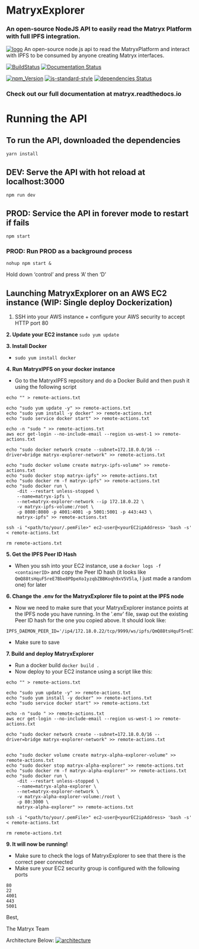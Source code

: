 
# MatryxExplorer
### An open-source NodeJS API to easily read the Matryx Platform with full IPFS integration.

[![logo](https://github.com/matryx/matryx-alpha-source/blob/master/assets/Matryx-Logo-Black-1600px.png)](http://matryx.ai)
An open-source node.js api to read the MatryxPlatform and interact with IPFS to be consumed by anyone creating Matryx interfaces.


[![BuildStatus](https://circleci.com/gh/matryx/MatryxExplorer/tree/master.svg?style=shield&circle-token=:circle-token)](https://travis-ci.org/matryx/MatryxExplorer)
[![Documentation Status](https://readthedocs.org/projects/matryxexplorer/badge/?version=latest)](http://matryxexplorer.readthedocs.io/en/latest/?badge=latest)

[![npm_Version](https://img.shields.io/badge/npm-5.7.1-brightgreen.svg)](http://npmjs.com)
[![js-standard-style](https://img.shields.io/badge/code%20style-standard-brightgreen.svg)](http://standardjs.com)
[![dependencies Status](https://david-dm.org/matryx/MatryxExplorer/status.svg)](https://david-dm.org/matryx/MatryxExplorer)


### Check out our full documentation at matryx.readthedocs.io


# Running the API

## To run the API, downloaded the dependencies

```
yarn install
```
## DEV: Serve the API with hot reload at localhost:3000

```
npm run dev
```

## PROD: Service the API in forever mode to restart if fails

```
npm start
```

### PROD: Run PROD as a background process

```
nohup npm start &
```

Hold down ‘control’ and press ‘A’ then ‘D’



## Launching MatryxExplorer on an AWS EC2 instance (WIP: Single deploy Dockerization)
1. SSH into your AWS instance + configure your AWS security to accept HTTP port 80

**2. Update your EC2 instance**
 ```sudo yum update```

**3. Install Docker**  
* ```sudo yum install docker```

**4. Run MatryxIPFS on your docker instance**
* Go to the MatryxIPFS repository and do a Docker Build and then push it using the following script
```
echo "" > remote-actions.txt

echo "sudo yum update -y" >> remote-actions.txt
echo "sudo yum install -y docker" >> remote-actions.txt
echo "sudo service docker start" >> remote-actions.txt

echo -n "sudo " >> remote-actions.txt
aws ecr get-login --no-include-email --region us-west-1 >> remote-actions.txt

echo "sudo docker network create --subnet=172.18.0.0/16 --driver=bridge matryx-explorer-network" >> remote-actions.txt

echo "sudo docker volume create matryx-ipfs-volume" >> remote-actions.txt
echo "sudo docker stop matryx-ipfs" >> remote-actions.txt
echo "sudo docker rm -f matryx-ipfs" >> remote-actions.txt
echo "sudo docker run \
    -dit --restart unless-stopped \
    --name=matryx-ipfs \
    --net=matryx-explorer-network --ip 172.18.0.22 \
    -v matryx-ipfs-volume:/root \
    -p 8080:8080 -p 4001:4001 -p 5001:5001 -p 443:443 \
    matryx-ipfs" >> remote-actions.txt

ssh -i "<path/to/your/.pemFile>" ec2-user@<yourEC2ipAddress> 'bash -s' < remote-actions.txt

rm remote-actions.txt

```

**5. Get the IPFS Peer ID Hash**
* When you ssh into your EC2 instance, use a ```docker logs -f <containerID>```
and copy the Peer ID hash (it looks like `QmQ88tsHquF5reE7Bbe8PDpeXo1yzqbZBBKoqh9xV5V5la`, I just made a random one) for later


**6. Change the .env for the MatryxExplorer file to point at the IPFS node**
* Now we need to make sure that your MatryxExplorer instance points at the IPFS node you have running. In the '.env' file, swap out the existing Peer ID hash for the one you copied above. It should look like: 
```
IPFS_DAEMON_PEER_ID='/ip4/172.18.0.22/tcp/9999/ws/ipfs/QmQ88tsHquF5reE7Bbe8PDpeXo1yzqbZBBKoqh9xV5V5la'
```
* Make sure to save

**7. Build and deploy MatryxExplorer**
* Run a docker build
	```docker build .```
*  Now deploy to your EC2 instance using a script like this:
```
echo "" > remote-actions.txt

echo "sudo yum update -y" >> remote-actions.txt
echo "sudo yum install -y docker" >> remote-actions.txt
echo "sudo service docker start" >> remote-actions.txt

echo -n "sudo " >> remote-actions.txt
aws ecr get-login --no-include-email --region us-west-1 >> remote-actions.txt

echo "sudo docker network create --subnet=172.18.0.0/16 --driver=bridge matryx-explorer-network" >> remote-actions.txt


echo "sudo docker volume create matryx-alpha-explorer-volume" >> remote-actions.txt
echo "sudo docker stop matryx-alpha-explorer" >> remote-actions.txt
echo "sudo docker rm -f matryx-alpha-explorer" >> remote-actions.txt
echo "sudo docker run \
    -dit --restart unless-stopped \
    --name=matryx-alpha-explorer \
    --net=matryx-explorer-network \
    -v matryx-alpha-explorer-volume:/root \
    -p 80:3000 \
    matryx-alpha-explorer" >> remote-actions.txt

ssh -i "<path/to/your/.pemFile>" ec2-user@<yourEC2ipAddress> 'bash -s' < remote-actions.txt

rm remote-actions.txt
```

**9. It will now be running!**
* Make sure to check the logs of MatryxExplorer to see that there is the correct peer connected
* Make sure your EC2 security group is configured with the following ports
```
80
22
4001
443
5001
```
	

Best,

The Matryx Team


Architecture Below:
[![architecture](https://github.com/matryx/MatryxExplorer/blob/master/assets/MatryxArchitecture2018.png)](https://github.com/matryx/MatryxExplorer/blob/master/assets/MatryxArchitecture2018.png)
